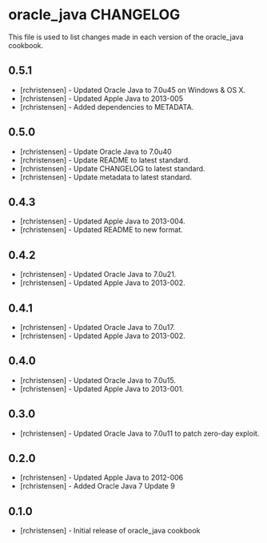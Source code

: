 oracle_java CHANGELOG
=====================

This file is used to list changes made in each version of the oracle_java cookbook.

0.5.1
-----
- [rchristensen] - Updated Oracle Java to 7.0u45 on Windows & OS X.
- [rchristensen] - Updated Apple Java to 2013-005
- [rchristensen] - Added dependencies to METADATA.

0.5.0
-----
- [rchristensen] - Update Oracle Java to 7.0u40
- [rchristensen] - Update README to latest standard.
- [rchristensen] - Update CHANGELOG to latest standard.
- [rchristensen] - Update metadata to latest standard.

0.4.3 
-----
- [rchristensen] - Updated Apple Java to 2013-004.
- [rchristensen] - Updated README to new format.

0.4.2
-----
- [rchristensen] - Updated Oracle Java to 7.0u21.
- [rchristensen] - Updated Apple Java to 2013-002.

0.4.1
-----
- [rchristensen] - Updated Oracle Java to 7.0u17.
- [rchristensen] - Updated Apple Java to 2013-002.

0.4.0
-----

- [rchristensen] - Updated Oracle Java to 7.0u15.
- [rchristensen] - Updated Apple Java to 2013-001.

0.3.0 
-----
- [rchristensen] - Updated Oracle Java to 7.0u11 to patch zero-day exploit.

0.2.0
-----
- [rchristensen] - Updated Apple Java to 2012-006
- [rchristensen] - Added Oracle Java 7 Update 9

0.1.0
-----
- [rchristensen] - Initial release of oracle_java cookbook